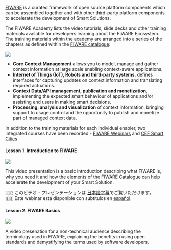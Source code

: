 [FIWARE](https://www.fiware.org) is a curated framework of open source platform components which can be assembled
together and with other third-party platform components to accelerate the development of Smart Solutions.

The FIWARE Academy lists the video tutorials, slide decks and other training materials available for developers learning
about the FIWARE Ecosystem. The training materials within the academy are arranged into a series of the chapters as
defined within the [FIWARE catalogue](https://www.fiware.org/developers/catalogue/):

![](https://fiware.github.io/catalogue/img/catalogue.png)

-   **Core Context Management** allows you to model, manage and gather context information at large scale enabling
    context-aware applications.
-   **Internet of Things (IoT), Robots and third-party systems**, defines interfaces for capturing updates on context
    information and translating required actuations.
-   **Context Data/API management, publication and monetization**, implementing the expected smart behaviour of
    applications and/or assisting end users in making smart decisions.
-   **Processing, analysis and visualization** of context information, bringing support to usage control and the
    opportunity to publish and monetize part of managed context data.

In addition to the training materials for each individual enabler, two integrated courses have been recorded -
[FIWARE Webinars](integrated-courses/webinars.md) and [CEF Smart Cities](integrated-courses/cef-smart-cities.md)

<h4>Lesson 1. Introduction to FIWARE</h4>

[![](https://fiware-ops.github.io/docs.academy/img/intro.png)](https://www.youtube.com/watch?v=97JsnnpPLrA "Introduction")

This video presentation is a basic introduction describing what FIWARE is, why you need it and how the elements of the
FIWARE Catalogue can help accelerate the development of your Smart Solution.

🇯🇵 このビデオ・プレゼンテーションは
[日本語字幕](https://www.youtube.com/embed/97JsnnpPLrA?cc_load_policy=1&cc_lang_pref=ja)でご覧いただけます。<br/> 🇪🇸
Este webinar está disponible con subtítulos en
[español](https://www.youtube.com/embed/97JsnnpPLrA?cc_load_policy=1&cc_lang_pref=es).

<h4>Lesson 2. FIWARE Basics</h4>

[![](https://fiware-ops.github.io/docs.academy/img/basics.png)](https://www.youtube.com/watch?v=laDTBcLziB8 "Basics")

A video presenation for a non-technical audience describing the terminology used in FIWARE, explaining the benefits in
using open standards and demystifying the terms used by software developers.
